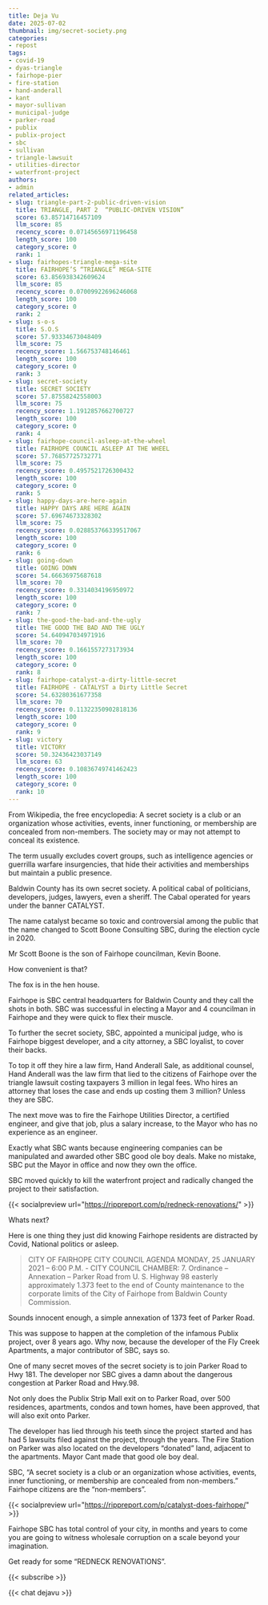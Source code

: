 ```yaml
---
title: Deja Vu
date: 2025-07-02
thumbnail: img/secret-society.png
categories:
- repost
tags:
- covid-19
- dyas-triangle
- fairhope-pier
- fire-station
- hand-anderall
- kant
- mayor-sullivan
- municipal-judge
- parker-road
- publix
- publix-project
- sbc
- sullivan
- triangle-lawsuit
- utilities-director
- waterfront-project
authors:
- admin
related_articles:
- slug: triangle-part-2-public-driven-vision
  title: TRIANGLE, PART 2  “PUBLIC-DRIVEN VISION”
  score: 63.85714716457109
  llm_score: 85
  recency_score: 0.07145656971196458
  length_score: 100
  category_score: 0
  rank: 1
- slug: fairhopes-triangle-mega-site
  title: FAIRHOPE’S “TRIANGLE” MEGA-SITE
  score: 63.856938342609624
  llm_score: 85
  recency_score: 0.07009922696246068
  length_score: 100
  category_score: 0
  rank: 2
- slug: s-o-s
  title: S.O.S
  score: 57.93334673048409
  llm_score: 75
  recency_score: 1.566753748146461
  length_score: 100
  category_score: 0
  rank: 3
- slug: secret-society
  title: SECRET SOCIETY
  score: 57.87558242558003
  llm_score: 75
  recency_score: 1.1912857662700727
  length_score: 100
  category_score: 0
  rank: 4
- slug: fairhope-council-asleep-at-the-wheel
  title: FAIRHOPE COUNCIL ASLEEP AT THE WHEEL
  score: 57.76857725732771
  llm_score: 75
  recency_score: 0.4957521726300432
  length_score: 100
  category_score: 0
  rank: 5
- slug: happy-days-are-here-again
  title: HAPPY DAYS ARE HERE AGAIN
  score: 57.69674673328302
  llm_score: 75
  recency_score: 0.028853766339517067
  length_score: 100
  category_score: 0
  rank: 6
- slug: going-down
  title: GOING DOWN
  score: 54.66636975687618
  llm_score: 70
  recency_score: 0.3314034196950972
  length_score: 100
  category_score: 0
  rank: 7
- slug: the-good-the-bad-and-the-ugly
  title: THE GOOD THE BAD AND THE UGLY
  score: 54.640947034971916
  llm_score: 70
  recency_score: 0.1661557273173934
  length_score: 100
  category_score: 0
  rank: 8
- slug: fairhope-catalyst-a-dirty-little-secret
  title: FAIRHOPE - CATALYST a Dirty Little Secret
  score: 54.63280361677358
  llm_score: 70
  recency_score: 0.11322350902818136
  length_score: 100
  category_score: 0
  rank: 9
- slug: victory
  title: VICTORY
  score: 50.32436423037149
  llm_score: 63
  recency_score: 0.10836749741462423
  length_score: 100
  category_score: 0
  rank: 10
---
```

From Wikipedia, the free encyclopedia: A secret society is a club or an organization whose activities, events, inner functioning, or membership are concealed from non-members. The society may or may not attempt to conceal its existence.

The term usually excludes covert groups, such as intelligence agencies or guerrilla warfare insurgencies, that hide their activities and memberships but maintain a public presence.

Baldwin County has its own secret society. A political cabal of politicians, developers, judges, lawyers, even a sheriff. The Cabal operated for years under the banner CATALYST.

The name catalyst became so toxic and controversial among the public that the name changed to Scott Boone Consulting SBC, during the election cycle in 2020.

Mr Scott Boone is the son of Fairhope councilman, Kevin Boone.

How convenient is that?

The fox is in the hen house.

Fairhope is SBC central headquarters for Baldwin County and they call the shots in both. SBC was successful in electing a Mayor and 4 councilman in Fairhope and they were quick to flex their muscle.

To further the secret society, SBC, appointed a municipal judge, who is Fairhope biggest developer, and a city attorney, a SBC loyalist, to cover their backs.

To top it off they hire a law firm, Hand Anderall Sale, as additional counsel, Hand Anderall was the law firm that lied to the citizens of Fairhope over the triangle lawsuit costing taxpayers 3 million in legal fees. Who hires an attorney that loses the case and ends up costing them 3 million? Unless they are SBC.

The next move was to fire the Fairhope Utilities Director, a certified engineer, and give that job, plus a salary increase, to the Mayor who has no experience as an engineer.

Exactly what SBC wants because engineering companies can be manipulated and awarded other SBC good ole boy deals. Make no mistake, SBC put the Mayor in office and now they own the office.

SBC moved quickly to kill the waterfront project and radically changed the project to their satisfaction.

{{< socialpreview url="https://rippreport.com/p/redneck-renovations/" >}}

Whats next?

Here is one thing they just did knowing Fairhope residents are distracted by Covid, National politics or asleep.

> CITY OF FAIRHOPE CITY COUNCIL AGENDA MONDAY, 25 JANUARY 2021 – 6:00 P.M. - CITY COUNCIL CHAMBER: 7. Ordinance – Annexation – Parker Road from U. S. Highway 98 easterly approximately 1.373 feet to the end of County maintenance to the corporate limits of the City of Fairhope from Baldwin County Commission.

Sounds innocent enough, a simple annexation of 1373 feet of Parker Road.

This was suppose to happen at the completion of the infamous Publix project, over 8 years ago. Why now, because the developer of the Fly Creek Apartments, a major contributor of SBC, says so.

One of many secret moves of the secret society is to join Parker Road to Hwy 181. The developer nor SBC gives a damn about the dangerous congestion at Parker Road and Hwy.98.

Not only does the Publix Strip Mall exit on to Parker Road, over 500 residences, apartments, condos and town homes, have been approved, that will also exit onto Parker.

The developer has lied through his teeth since the project started and has had 5 lawsuits filed against the project, through the years. The Fire Station on Parker was also located on the developers “donated” land, adjacent to the apartments. Mayor Cant made that good ole boy deal.

SBC, “A secret society is a club or an organization whose activities, events, inner functioning, or membership are concealed from non-members.” Fairhope citizens are the “non-members”.

{{< socialpreview url="https://rippreport.com/p/catalyst-does-fairhope/" >}}

Fairhope SBC has total control of your city, in months and years to come you are going to witness wholesale corruption on a scale beyond your imagination.

Get ready for some “REDNECK RENOVATIONS”.

{{< subscribe >}}


{{< chat dejavu >}}
